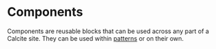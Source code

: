 <h1 class="trailer-0" id="overview">Components</h1>

Components are reusable blocks that can be used across any part of a Calcite site. They can be used within [patterns](../patterns/) or on their own.

